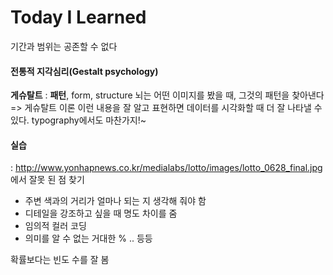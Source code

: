 # Today I Learned

기간과 범위는 공존할 수 없다

#### 전통적 지각심리(Gestalt psychology)
**게슈탈트** : **패턴**, form, structure
뇌는 어떤 이미지를 봤을 때, 그것의 패턴을 찾아낸다 => 게슈탈트 이론
이런 내용을 잘 알고 표현하면 데이터를 시각화할 때 더 잘 나타낼 수 있다.
typography에서도 마찬가지!~

#### 실습 

: http://www.yonhapnews.co.kr/medialabs/lotto/images/lotto_0628_final.jpg 에서 잘못 된 점 찾기

- 주변 색과의 거리가 얼마나 되는 지 생각해 줘야 함
- 디테일을 강조하고 싶을 때 명도 차이를 줌
- 임의적 컬러 코딩 
- 의미를 알 수 없는 거대한 % 
.. 등등

확률보다는 빈도 수를 잘 봄
